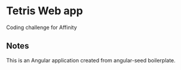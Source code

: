 # Tetris Web app
Coding challenge for Affinity

## Notes
This is an Angular application created from angular-seed boilerplate.
